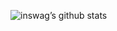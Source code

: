 ![inswag’s github stats](https://github-readme-stats.vercel.app/api?username=inswag&show_icons=true&theme=radical&count_private=true)
